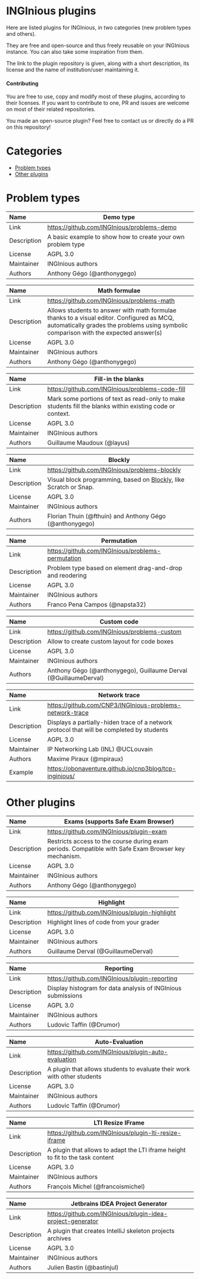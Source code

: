 # INGInious plugins

Here are listed plugins for INGInious, in two categories (new problem types and others).

They are free and open-source and thus freely reusable on your INGInious instance.
You can also take some inspiration from them.

The link to the plugin repository is given, along with a short description, 
its license and the name of institution/user maintaining it.

#### Contributing

You are free to use, copy and modify most of these plugins, according to their licenses. 
If you want to contribute to one, PR and issues are welcome on most of their related repositories.

You made an open-source plugin? 
Feel free to contact us or directly do a PR on this repository! 

# Categories

- [Problem types](#problem-types)
- [Other plugins](#other-plugins)

# Problem types

| Name | Demo type |
| :---- | ------------------------------------- |
| Link | https://github.com/INGInious/problems-demo |
| Description | A basic example to show how to create your own problem type |
| License | AGPL 3.0 |
| Maintainer | INGInious authors
| Authors | Anthony Gégo (@anthonygego)

| Name | Math formulae |
| :---- | ------------------------------------- |
| Link | https://github.com/INGInious/problems-math |
| Description | Allows students to answer with math formulae thanks to a visual editor. Configured as MCQ, automatically grades the problems using symbolic comparison with the expected answer(s) |
| License | AGPL 3.0 |
| Maintainer | INGInious authors
| Authors | Anthony Gégo (@anthonygego)

| Name | Fill-in the blanks |
| :---- | ------------------------------------- |
| Link | https://github.com/INGInious/problems-code-fill |
| Description | Mark some portions of text as read-only to make students fill the blanks within existing code or context. |
| License | AGPL 3.0 |
| Maintainer | INGInious authors
| Authors | Guillaume Maudoux (@layus)

| Name | Blockly |
| :---- | ------------------------------------- |
| Link | https://github.com/INGInious/problems-blockly |
| Description | Visual block programming, based on [Blockly](https://developers.google.com/blockly/), like Scratch or Snap.|
| License | AGPL 3.0 |
| Maintainer | INGInious authors
| Authors | Florian Thuin (@fthuin) and Anthony Gégo (@anthonygego)

| Name | Permutation |
| :---- | ------------------------------------- |
| Link | https://github.com/INGInious/problems-permutation |
| Description | Problem type based on element drag-and-drop and reodering |
| License | AGPL 3.0 |
| Maintainer | INGInious authors
| Authors | Franco Pena Campos (@napsta32)

| Name | Custom code |
| :---- | ------------------------------------- |
| Link | https://github.com/INGInious/problems-custom |
| Description | Allow to create custom layout for code boxes |
| License | AGPL 3.0 |
| Maintainer | INGInious authors
| Authors | Anthony Gégo (@anthonygego), Guillaume Derval (@GuillaumeDerval)

| Name | Network trace |
| :---- | ------------------------------------- |
| Link | https://github.com/CNP3/INGInious-problems-network-trace |
| Description | Displays a partially-hiden trace of a network protocol that will be completed by students |
| License | AGPL 3.0 |
| Maintainer | IP Networking Lab (INL) @UCLouvain
| Authors | Maxime Piraux (@mpiraux)
| Example | https://obonaventure.github.io/cnp3blog/tcp-inginious/

# Other plugins 

| Name | Exams (supports Safe Exam Browser) |
| :---- | ------------------------------------- |
| Link | https://github.com/INGInious/plugin-exam |
| Description | Restricts access to the course during exam periods. Compatible with Safe Exam Browser key mechanism. |
| License | AGPL 3.0 |
| Maintainer | INGInious authors
| Authors | Anthony Gégo (@anthonygego)

| Name | Highlight |
| :---- | ------------------------------------- |
| Link | https://github.com/INGInious/plugin-highlight |
| Description | Highlight lines of code from your grader |
| License | AGPL 3.0 |
| Maintainer | INGInious authors
| Authors | Guillaume Derval (@GuillaumeDerval)

| Name | Reporting |
| :---- | ------------------------------------- |
| Link | https://github.com/INGInious/plugin-reporting |
| Description | Display histogram for data analysis of INGInious submissions |
| License | AGPL 3.0 |
| Maintainer | INGInious authors
| Authors | Ludovic Taffin (@Drumor)

| Name | Auto-Evaluation |
| :---- | ------------------------------------- |
| Link | https://github.com/INGInious/plugin-auto-evaluation |
| Description | A plugin that allows students to evaluate their work with other students |
| License | AGPL 3.0 |
| Maintainer | INGInious authors
| Authors | Ludovic Taffin (@Drumor)

| Name | LTI Resize IFrame |
| :---- | ------------------------------------- |
| Link | https://github.com/INGInious/plugin-lti-resize-iframe |
| Description | A plugin that allows to adapt the LTI iframe height to fit to the task content |
| License | AGPL 3.0 |
| Maintainer | INGInious authors
| Authors | François Michel (@francoismichel)

| Name | Jetbrains IDEA Project Generator |
| :---- | ------------------------------------- |
| Link | https://github.com/INGInious/plugin-idea-project-generator |
| Description | A plugin that creates IntelliJ skeleton projects archives |
| License | AGPL 3.0 |
| Maintainer | INGInious authors
| Authors | Julien Bastin (@bastinjul)
